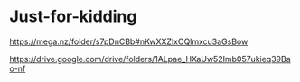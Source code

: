 # Just-for-kidding

https://mega.nz/folder/s7pDnCBb#nKwXXZlxOQlmxcu3aGsBow

https://drive.google.com/drive/folders/1ALpae_HXaUw52Imb057ukieq39Bao-nf
